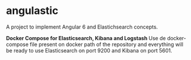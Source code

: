 # angulastic
A project to implement Angular 6 and Elastichsearch concepts.

**Docker Compose for Elasticsearch, Kibana and Logstash**
Use de docker-compose file present on docker path of the repository and everything will be ready to use Elasticsearch on port 9200 and Kibana on port 5601.
